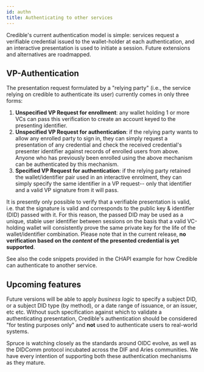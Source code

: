 ```yaml
---
id: authn
title: Authenticating to other services
---
```


Credible's current authentication model is simple: services request a verifiable
credential issued to the wallet-holder at each authentication, and an
interactive presentation is used to initiate a session. Future extensions and
alternatives are roadmapped.

## VP-Authentication

The presentation request formulated by a "relying party" (i.e., the service
relying on credible to authenticate its user) currently comes in only three
forms: 

1. **Unspecified VP Request for enrollment**: any wallet holding 1 or more VCs
   can pass this verification to create an account keyed to the presenting
   identifier.
2. **Unspecified VP Request for authentication**: if the relying party wants to
   allow any enrolled party to sign in, they can simply request a presentation
   of any credential and check the received credential's presenter identifier
   against  records of enrolled users from above. Anyone who has previously been
   enrolled using the above mechanism can be authenticated by this mechanism.
3. **Specified VP Request for authentication**: if the relying party retained
   the wallet/identifier pair used in an interactive enrolment, they can simply
   specify the same identifier in a VP request-- only that identifier and a
   valid VP signature from it will pass.

It is presently only possible to verify that a verifiable presentation is valid,
i.e. that the signature is valid and corresponds to the public key & identifier
(DID) passed with it. For this reason, the passed DID may be used as a unique,
stable user identifier between sessions on the basis that a valid VC-holding
wallet will consistently prove the same private key for the life of the
wallet/identifier combination. Please note that in the current release, **no
verification based on the *content* of the presented credential is yet
supported**.

See also the code snippets provided in the CHAPI example for how Credible can
authenticate to another service.

## Upcoming features 

Future versions will be able to apply *business logic* to specify a subject DID,
or a subject DID type (by method), or a date range of issuance, or an issuer,
etc etc. Without such specification against which to validate a authenticating
presentation, Credible's authentication should be considered "for testing
purposes only" and **not** used to authenticate users to real-world systems.

Spruce is watching closely as the standards around OIDC evolve, as well as the
DIDComm protocol incubated across the DIF and Aries communities. We have every
intention of supporting both these authentication mechanisms as they mature.